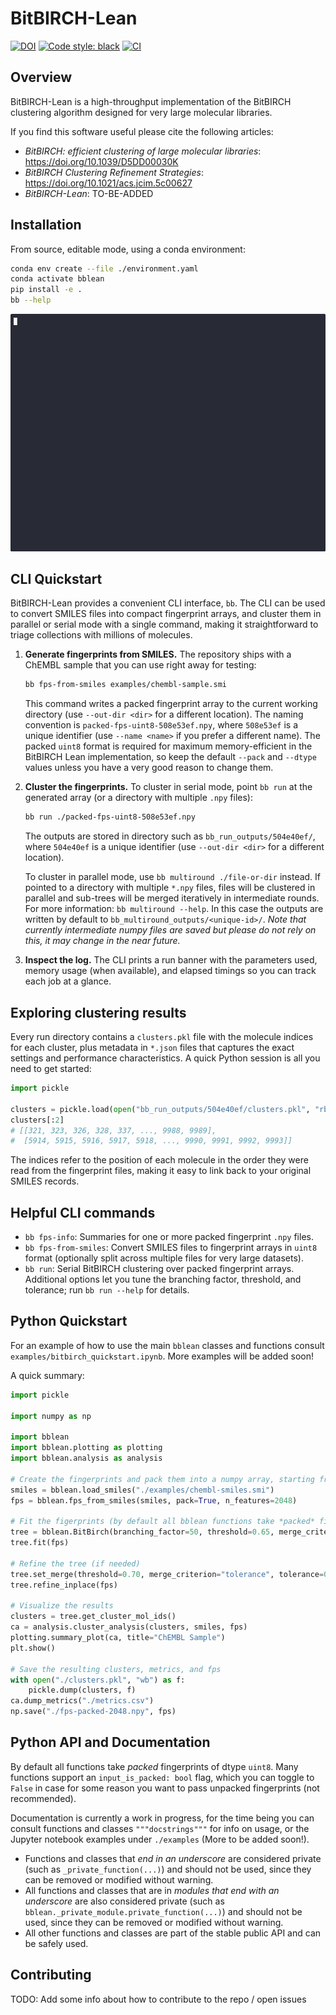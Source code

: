 # BitBIRCH-Lean

[![DOI](https://zenodo.org/badge/1051268662.svg)](https://doi.org/10.5281/zenodo.17139445)
[![Code style: black](https://img.shields.io/badge/code%20style-black-000000.svg)](https://github.com/psf/black)
[![CI](https://github.com/mqcomplab/bblean/actions/workflows/ci.yaml/badge.svg)](https://github.com/mqcomplab/bblean/actions/workflows/ci.yaml)

## Overview

BitBIRCH-Lean is a high-throughput implementation of the BitBIRCH clustering
algorithm designed for very large molecular libraries.

If you find this software useful please cite the following articles:

- *BitBIRCH: efficient clustering of large molecular libraries*:
    https://doi.org/10.1039/D5DD00030K
- *BitBIRCH Clustering Refinement Strategies*:
    https://doi.org/10.1021/acs.jcim.5c00627
- *BitBIRCH-Lean*: TO-BE-ADDED

## Installation

From source, editable mode, using a conda environment:

```bash
conda env create --file ./environment.yaml
conda activate bblean
pip install -e .
bb --help
```

<img src="bb-demo.gif" width="600" />

## CLI Quickstart

BitBIRCH-Lean provides a convenient CLI interface, `bb`. The CLI can be used to convert
SMILES files into compact fingerprint arrays, and cluster them in parallel or serial
mode with a single command, making it straightforward to triage collections with
millions of molecules.

1. **Generate fingerprints from SMILES.** The repository ships with a ChEMBL
   sample that you can use right away for testing:

   ```bash
   bb fps-from-smiles examples/chembl-sample.smi
   ```

   This command writes a packed fingerprint array to the current working directory (use
   `--out-dir <dir>` for a different location). The naming convention is
   `packed-fps-uint8-508e53ef.npy`, where `508e53ef` is a unique identifier (use `--name
   <name>` if you prefer a different name). The packed `uint8` format is required for
   maximum memory-efficient in the BitBIRCH Lean implementation, so keep the default
   `--pack` and `--dtype` values unless you have a very good reason to change them.

2. **Cluster the fingerprints.** To cluster in serial mode, point `bb run` at the
   generated array (or a directory with multiple `.npy` files):

   ```bash
   bb run ./packed-fps-uint8-508e53ef.npy
   ```

   The outputs are stored in directory such as `bb_run_outputs/504e40ef/`, where
   `504e40ef` is a unique identifier (use `--out-dir <dir>` for a different location).

   To cluster in parallel mode, use `bb multiround ./file-or-dir` instead. If pointed to
   a directory with multiple `*.npy` files, files will be clustered in parallel and
   sub-trees will be merged iteratively in intermediate rounds. For more information:
   `bb multiround --help`. In this case the outputs are written by default to
   `bb_multiround_outputs/<unique-id>/`. *Note that currently intermediate numpy files
   are saved but please do not rely on this, it may change in the near future.*

3. **Inspect the log.** The CLI prints a run banner with the parameters used, memory
   usage (when available), and elapsed timings so you can track each job at a glance.

## Exploring clustering results

Every run directory contains a `clusters.pkl` file with the molecule indices for each
cluster, plus metadata in `*.json` files that captures the exact settings and
performance characteristics. A quick Python session is all you need to get started:

```python
import pickle

clusters = pickle.load(open("bb_run_outputs/504e40ef/clusters.pkl", "rb"))
clusters[:2]
# [[321, 323, 326, 328, 337, ..., 9988, 9989],
#  [5914, 5915, 5916, 5917, 5918, ..., 9990, 9991, 9992, 9993]]
```

The indices refer to the position of each molecule in the order they were read from the
fingerprint files, making it easy to link back to your original SMILES records.

## Helpful CLI commands

- `bb fps-info`: Summaries for one or more packed fingerprint `.npy` files.
- `bb fps-from-smiles`: Convert SMILES files to fingerprint arrays in `uint8`
  format (optionally split across multiple files for very large datasets).
- `bb run`: Serial BitBIRCH clustering over packed fingerprint arrays.
  Additional options let you tune the branching factor, threshold, and
  tolerance; run `bb run --help` for details.

## Python Quickstart

For an example of how to use the main `bblean` classes and functions consult
`examples/bitbirch_quickstart.ipynb`. More examples will be added soon!

A quick summary:

```python
import pickle

import numpy as np

import bblean
import bblean.plotting as plotting
import bblean.analysis as analysis

# Create the fingerprints and pack them into a numpy array, starting from a *.smi file
smiles = bblean.load_smiles("./examples/chembl-smiles.smi")
fps = bblean.fps_from_smiles(smiles, pack=True, n_features=2048)

# Fit the figerprints (by default all bblean functions take *packed* fingerprints)
tree = bblean.BitBirch(branching_factor=50, threshold=0.65, merge_criterion="diameter")
tree.fit(fps)

# Refine the tree (if needed)
tree.set_merge(threshold=0.70, merge_criterion="tolerance", tolerance=0.05)
tree.refine_inplace(fps)

# Visualize the results
clusters = tree.get_cluster_mol_ids()
ca = analysis.cluster_analysis(clusters, smiles, fps)
plotting.summary_plot(ca, title="ChEMBL Sample")
plt.show()

# Save the resulting clusters, metrics, and fps
with open("./clusters.pkl", "wb") as f:
    pickle.dump(clusters, f)
ca.dump_metrics("./metrics.csv")
np.save("./fps-packed-2048.npy", fps)
```

## Python API and Documentation

By default all functions take *packed* fingerprints of dtype `uint8`. Many functions
support an `input_is_packed: bool` flag, which you can toggle to `False` in case for
some reason you want to pass unpacked fingerprints (not recommended).

Documentation is currently a work in progress, for the time being you can consult
functions and classes `"""docstrings"""` for info on usage, or the Jupyter notebook
examples under `./examples` (More to be added soon!).

- Functions and classes that *end in an underscore* are considered private (such as
  `_private_function(...)`) and should not be used, since they can be removed or
  modified without warning.
- All functions and classes that are in *modules that end with an underscore* are also
  considered private (such as `bblean._private_module.private_function(...)`) and should
  not be used, since they can be removed or modified without warning.
- All other functions and classes are part of the stable public API and can be safely used.

## Contributing

TODO: Add some info about how to contribute to the repo / open issues
